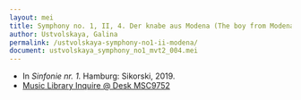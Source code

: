 ```yaml
---
layout: mei
title: Symphony no. 1, II, 4. Der knabe aus Modena (The boy from Modena)
author: Ustvolskaya, Galina
permalink: /ustvolskaya-symphony-no1-ii-modena/
document: ustvolskaya_symphony_no1_mvt2_004.mei
---
```


- In *Sinfonie nr. 1.* Hamburg: Sikorski, 2019.
- <a href="https://tufts.primo.exlibrisgroup.com/permalink/01TUN_INST/1kc9gia/alma991018728033303851" target="_blank">Music Library Inquire @ Desk MSC9752</a>
